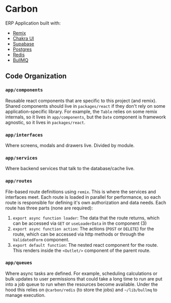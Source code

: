 # Carbon

ERP Application built with:

- [Remix](https://remix.run)
- [Chakra UI](https://chakra-ui.com/)
- [Supabase](https://supabase.com/)
- [Postgres](https://postgresql.org/)
- [Redis](https://redis.io)
- [BullMQ](https://docs.bullmq.io)

## Code Organization

### `app/components`

Reusable react components that are specific to this project (and remix). Shared components should live in `packages/react` if they don't rely on some application-specific library. For example, the `Table` relies on some remix internals, so it lives in `app/components`, but the `Date` component is framework agnostic, so it lives in `packages/react`.

### `app/interfaces`

Where screens, modals and drawers live. Divided by module.

### `app/services`

Where backend services that talk to the database/cache live.

### `app/routes`

File-based route definitions using `remix`. This is where the services and interfaces meet. Each route is loaded in parallel for performance, so each route is responsible for defining it's own authorization and data needs. Each route has three parts (none are required):

1. `export async function loader`: The data that the route returns, which can be accessed via `GET` or `useLoaderData` in the component (3)
2. `export async function action`: The actions (`POST` or `DELETE`) for the route, which can be accessed via http methods or through the `ValidatedForm` component.
3. `export default function`: The nested react component for the route. This renders inside the `<Outlet/>` component of the parent route.

### `app/queues`

Where async tasks are defined. For example, scheduling calculations or bulk updates to user permissions that could take a long time to run are put into a job queue to run when the resources become available. Under the hood this relies on `@carbon/redis` (to store the jobs) and `~/lib/bullmq` to manage execution.
